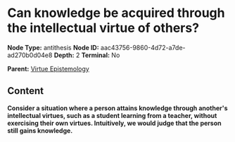 # Can knowledge be acquired through the intellectual virtue of others?

**Node Type:** antithesis
**Node ID:** aac43756-9860-4d72-a7de-ad270b0d04e8
**Depth:** 2
**Terminal:** No

**Parent:** [Virtue Epistemology](virtue-epistemology.md)

## Content

**Consider a situation where a person attains knowledge through another's intellectual virtues, such as a student learning from a teacher, without exercising their own virtues. Intuitively, we would judge that the person still gains knowledge.**
